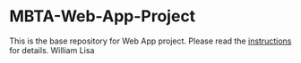 # MBTA-Web-App-Project

This is the base repository for Web App project. Please read the [instructions](instructions.md) for details.
William
Lisa